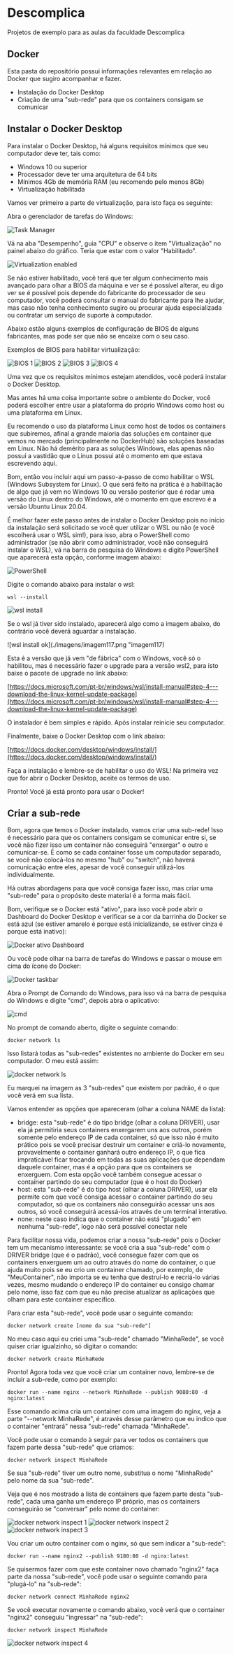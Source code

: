 # Descomplica

Projetos de exemplo para as aulas da faculdade Descomplica

## Docker

Esta pasta do repositório possui informações relevantes em relação ao Docker que sugiro acompanhar e fazer.

- Instalação do Docker Desktop
- Criação de uma "sub-rede" para que os containers consigam se comunicar

## Instalar o Docker Desktop

Para instalar o Docker Desktop, há alguns requisitos mínimos que seu computador deve ter, tais como:

- Windows 10 ou superior
- Processador deve ter uma arquitetura de 64 bits
- Mínimos 4Gb de memória RAM (eu recomendo pelo menos 8Gb)
- Virtualização habilitada

Vamos ver primeiro a parte de virtualização, para isto faça os seguinte:

Abra o gerenciador de tarefas do Windows:

![Task Manager](./imagens/imagem109.png "imagem109")

Vá na aba "Desempenho", guia "CPU" e observe o item "Virtualização" no painel abaixo do gráfico. Teria que estar com o valor "Habilitado".

![Virtualization enabled](./imagens/imagem110.png "imagem110")

Se não estiver habilitado, você terá que ter algum conhecimento mais avançado para olhar a BIOS da máquina e ver se é possível alterar, eu digo ver se é possível pois depende do fabricante do processador de seu computador, você poderá consultar o manual do fabricante para lhe ajudar, mas caso não tenha conhecimento sugiro ou procurar ajuda especializada ou contratar um serviço de suporte à computador.

Abaixo estão alguns exemplos de configuração de BIOS de alguns fabricantes, mas pode ser que não se encaixe com o seu caso.

Exemplos de BIOS para habilitar virtualização:

![BIOS 1](./imagens/imagem111.png "imagem111")
![BIOS 2](./imagens/imagem112.png "imagem112")
![BIOS 3](./imagens/imagem113.png "imagem113")
![BIOS 4](./imagens/imagem114.png "imagem114")

Uma vez que os requisitos mínimos estejam atendidos, você poderá instalar o Docker Desktop.

Mas antes há uma coisa importante sobre o ambiente do Docker, você poderá escolher entre usar a plataforma do próprio Windows como host ou uma plataforma em Linux.

Eu recomendo o uso da plataforma Linux como host de todos os containers que subiremos, afinal a grande maioria das soluções em container que vemos no mercado (principalmente no DockerHub) são soluções baseadas em Linux. Não há demérito para as soluções Windows, elas apenas não possui a vastidão que o Linux possui até o momento em que estava escrevendo aqui.

Bom, então vou incluir aqui um passo-a-passo de como habilitar o WSL (Windows Subsystem for Linux). O que será feito na prática é a habilitação de algo que já vem no Windows 10 ou versão posterior que é rodar uma versão do Linux dentro do Windows, até o momento em que escrevo é a versão Ubuntu Linux 20.04.

É melhor fazer este passo antes de instalar o Docker Desktop pois no início da instalação será solicitado se você quer utilizar o WSL ou não (e você escolherá usar o WSL sim!), para isso, abra o PowerShell como administrador (se não abrir como administrador, você não conseguirá instalar o WSL), vá na barra de pesquisa do Windows e digite PowerShell que aparecerá esta opção, conforme imagem abaixo:

![PowerShell](./imagens/imagem115.png "imagem115")

Digite o comando abaixo para instalar o wsl:

`wsl --install`

![wsl install](./imagens/imagem116.png "imagem116")

Se o wsl já tiver sido instalado, aparecerá algo como a imagem abaixo, do contrário você deverá aguardar a instalação.

![wsl install ok](./imagens/imagem117.png "imagem117)

Esta é a versão que já vem "de fábrica" com o Windows, você só o habilitou, mas é necessário fazer o upgrade para a versão wsl2, para isto baixe o pacote de upgrade no link abaixo:

[https://docs.microsoft.com/pt-br/windows/wsl/install-manual#step-4---download-the-linux-kernel-update-package](https://docs.microsoft.com/pt-br/windows/wsl/install-manual#step-4---download-the-linux-kernel-update-package)

O instalador é bem simples e rápido. Após instalar reinicie seu computador.

Finalmente, baixe o Docker Desktop com o link abaixo:

[https://docs.docker.com/desktop/windows/install/](https://docs.docker.com/desktop/windows/install/)

Faça a instalação e lembre-se de habilitar o uso do WSL! Na primeira vez que for abrir o Docker Desktop, aceite os termos de uso.

Pronto! Você já está pronto para usar o Docker!

## Criar a sub-rede

Bom, agora que temos o Docker instalado, vamos criar uma sub-rede! Isso é necessário para que os containers consigam se comunicar entre si, se você não fizer isso um container não conseguirá "enxergar" o outro e comunicar-se. É como se cada container fosse um computador separado, se você não colocá-los no mesmo "hub" ou "switch", não haverá comunicação entre eles, apesar de você conseguir utilizá-los individualmente.

Há outras abordagens para que você consiga fazer isso, mas criar uma "sub-rede" para o propósito deste material é a forma mais fácil.

Bom, verifique se o Docker está "ativo", para isso você pode abrir o Dashboard do Docker Desktop e verificar se a cor da barrinha do Docker se está azul (se estiver amarelo é porque está inicializando, se estiver cinza é porque está inativo):

![Docker ativo Dashboard](./imagens/imagem118.png "imagem118")

Ou você pode olhar na barra de tarefas do Windows e passar o mouse em cima do ícone do Docker:

![Docker taskbar](./imagens/imagem119.png "imagem119")

Abra o Prompt de Comando do Windows, para isso vá na barra de pesquisa do Windows e digite "cmd", depois abra o aplicativo:

![cmd](./imagens/imagem120.png "imagem120")

No prompt de comando aberto, digite o seguinte comando:

`docker network ls`

Isso listará todas as "sub-redes" existentes no ambiente do Docker em seu computador. O meu está assim:

![docker network ls](./imagens/imagem121.png "imagem121")

Eu marquei na imagem as 3 "sub-redes" que existem por padrão, é o que você verá em sua lista.

Vamos entender as opções que apareceram (olhar a coluna NAME da lista):

- bridge: esta "sub-rede" é do tipo bridge (olhar a coluna DRIVER), usar ela já permitiria seus containers enxergarem uns aos outros, porém somente pelo endereço IP de cada container, só que isso não é muito prático pois se você precisar destruir um container e criá-lo novamente, provavelmente o container ganhará outro endereço IP, o que fica impraticável ficar trocando em todas as suas aplicações que dependam daquele container, mas é a opção para que os containers se enxerguem. Com esta opção você também consegue acessar o container partindo do seu computador (que é o host do Docker)
- host: esta "sub-rede" é do tipo host (olhar a coluna DRIVER), usar ela permite com que você consiga acessar o container partindo do seu computador, só que os containers não conseguirão acessar uns aos outros, só você conseguirá acessá-los através de um terminal interativo.
- none: neste caso indica que o container não está "plugado" em nenhuma "sub-rede", logo não será possível conectar nele

Para facilitar nossa vida, podemos criar a nossa "sub-rede" pois o Docker tem um mecanismo interessante: se você cria a sua "sub-rede" com o DRIVER bridge (que é o padrão), você consegue fazer com que os containers enxerguem um ao outro através do nome do container, o que ajuda muito pois se eu crio um container chamado, por exemplo, de "MeuContainer", não importa se eu tenha que destruí-lo e recriá-lo várias vezes, mesmo mudando o endereço IP do container eu consigo chamar pelo nome, isso faz com que eu não precise atualizar as aplicações que olham para este container específico.

Para criar esta "sub-rede", você pode usar o seguinte comando:

`docker network create [nome da sua "sub-rede"]`

No meu caso aqui eu criei uma "sub-rede" chamado "MinhaRede", se você quiser criar igualzinho, só digitar o comando:

`docker network create MinhaRede`

Pronto! Agora toda vez que você criar um container novo, lembre-se de incluir a sub-rede, como por exemplo:

`docker run --name nginx --network MinhaRede --publish 9080:80 -d nginx:latest`

Esse comando acima cria um container com uma imagem do nginx, veja a parte "--network MinhaRede", é através desse parâmetro que eu indico que o container "entrará" nessa "sub-rede" chamada "MinhaRede".

Você pode usar o comando à seguir para ver todos os containers que fazem parte dessa "sub-rede" que criamos:

`docker network inspect MinhaRede`

Se sua "sub-rede" tiver um outro nome, substitua o nome "MinhaRede" pelo nome da sua "sub-rede".

Veja que é nos mostrado a lista de containers que fazem parte desta "sub-rede", cada uma ganha um endereço IP próprio, mas os containers conseguirão se "conversar" pelo nome do container:

![docker network inspect 1](./imagens/imagem122.png "imagem122")
![docker network inspect 2](./imagens/imagem123.png "imagem123")
![docker network inspect 3](./imagens/imagem124.png "imagem124")

Vou criar um outro container com o nginx, só que sem indicar a "sub-rede":

`docker run --name nginx2 --publish 9180:80 -d nginx:latest`

Se quisermos fazer com que este container novo chamado "nginx2" faça parte da nossa "sub-rede", você pode usar o seguinte comando para "plugá-lo" na "sub-rede":

`docker network connect MinhaRede nginx2`

Se você executar novamente o comando abaixo, você verá que o container "nginx2" conseguiu "ingressar" na "sub-rede":

`docker network inspect MinhaRede`

![docker network inspect 4](./imagens/imagem124.png "imagem124")
